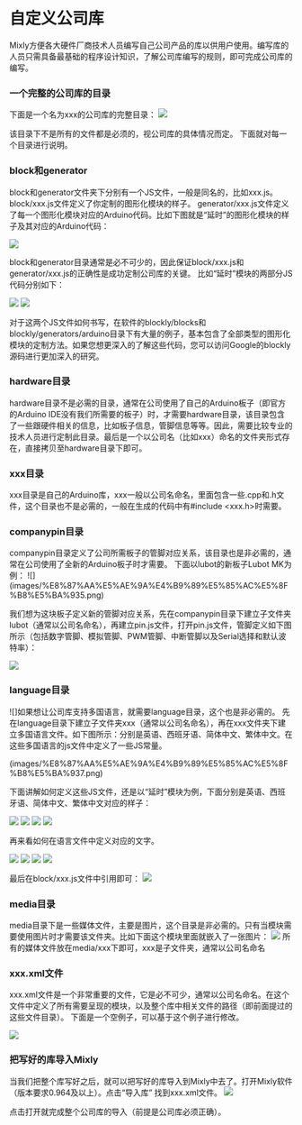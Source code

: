 # 自定义公司库
Mixly方便各大硬件厂商技术人员编写自己公司产品的库以供用户使用。编写库的人员只需具备最基础的程序设计知识，了解公司库编写的规则，即可完成公司库的编写。
### 一个完整的公司库的目录
下面是一个名为xxx的公司库的完整目录：
![](images/%E8%87%AA%E5%AE%9A%E4%B9%89%E5%85%AC%E5%8F%B8%E5%BA%931.png)

该目录下不是所有的文件都是必须的，视公司库的具体情况而定。
下面就对每一个目录进行说明。

### block和generator
block和generator文件夹下分别有一个JS文件，一般是同名的，比如xxx.js。block/xxx.js文件定义了你定制的图形化模块的样子。
generator/xxx.js文件定义了每一个图形化模块对应的Arduino代码。比如下图就是“延时”的图形化模块的样子及其对应的Arduino代码：

![](images/%E8%87%AA%E5%AE%9A%E4%B9%89%E5%85%AC%E5%8F%B8%E5%BA%932.png)

block和generator目录通常是必不可少的，因此保证block/xxx.js和generator/xxx.js的正确性是成功定制公司库的关键。
比如“延时”模块的两部分JS代码分别如下：

![](images/%E8%87%AA%E5%AE%9A%E4%B9%89%E5%85%AC%E5%8F%B8%E5%BA%933.png)
![](images/%E8%87%AA%E5%AE%9A%E4%B9%89%E5%85%AC%E5%8F%B8%E5%BA%934.png)


对于这两个JS文件如何书写，在软件的blockly/blocks和blockly/generators/arduino目录下有大量的例子，基本包含了全部类型的图形化模块的定制方法。如果您想更深入的了解这些代码，您可以访问Google的blockly源码进行更加深入的研究。
### hardware目录
hardware目录不是必需的目录，通常在公司使用了自己的Arduino板子（即官方的Arduino IDE没有我们所需要的板子）时，才需要hardware目录，该目录包含了一些跟硬件相关的信息，比如板子信息，管脚信息等等。因此，需要比较专业的技术人员进行定制此目录。最后是一个以公司名（比如xxx）命名的文件夹形式存在，直接拷贝至hardware目录下即可。

### xxx目录
xxx目录是自己的Arduino库，xxx一般以公司名命名，里面包含一些.cpp和.h文件，这个目录也不是必需的，一般在生成的代码中有#include <xxx.h>时需要。
### companypin目录
companypin目录定义了公司所需板子的管脚对应关系，该目录也是非必需的，通常在公司使用了全新的Arduino板子时才需要。
下面以lubot的新板子Lubot MK为例：
![]
(images/%E8%87%AA%E5%AE%9A%E4%B9%89%E5%85%AC%E5%8F%B8%E5%BA%935.png)

我们想为这块板子定义新的管脚对应关系，先在companypin目录下建立子文件夹lubot（通常以公司名命名），再建立pin.js文件，打开pin.js文件，管脚定义如下图所示（包括数字管脚、模拟管脚、PWM管脚、中断管脚以及Serial选择和默认波特率）：

![](images/%E8%87%AA%E5%AE%9A%E4%B9%89%E5%85%AC%E5%8F%B8%E5%BA%936.png)
### language目录
![]如果想让公司库支持多国语言，就需要language目录，这个也是非必需的。
先在language目录下建立子文件夹xxx（通常以公司名命名），再在xxx文件夹下建立多国语言文件。如下图所示：分别是英语、西班牙语、简体中文、繁体中文。在这些多国语言的js文件中定义了一些JS常量。

(images/%E8%87%AA%E5%AE%9A%E4%B9%89%E5%85%AC%E5%8F%B8%E5%BA%937.png)

下面讲解如何定义这些JS文件，还是以“延时”模块为例，下面分别是英语、西班牙语、简体中文、繁体中文对应的样子：

![](images/%E8%87%AA%E5%AE%9A%E4%B9%89%E5%85%AC%E5%8F%B8%E5%BA%938.png)
![](images/%E8%87%AA%E5%AE%9A%E4%B9%89%E5%85%AC%E5%8F%B8%E5%BA%939.png)
![](images/%E8%87%AA%E5%AE%9A%E4%B9%89%E5%85%AC%E5%8F%B8%E5%BA%9310.png)
![](images/%E8%87%AA%E5%AE%9A%E4%B9%89%E5%85%AC%E5%8F%B8%E5%BA%9311.png)

再来看如何在语言文件中定义对应的文字。

![](images/%E8%87%AA%E5%AE%9A%E4%B9%89%E5%85%AC%E5%8F%B8%E5%BA%9312.png)
![](images/%E8%87%AA%E5%AE%9A%E4%B9%89%E5%85%AC%E5%8F%B8%E5%BA%9313.png)
![](images/%E8%87%AA%E5%AE%9A%E4%B9%89%E5%85%AC%E5%8F%B8%E5%BA%9314.png)
![](images/%E8%87%AA%E5%AE%9A%E4%B9%89%E5%85%AC%E5%8F%B8%E5%BA%9315.png)

最后在block/xxx.js文件中引用即可：
![](images/%E8%87%AA%E5%AE%9A%E4%B9%89%E5%85%AC%E5%8F%B8%E5%BA%9316.png)
### media目录
media目录下是一些媒体文件，主要是图片，这个目录是非必需的。只有当模块需要使用图片时才需要该文件夹。比如下面这个模块里面就嵌入了一张图片：
![](images/%E8%87%AA%E5%AE%9A%E4%B9%89%E5%85%AC%E5%8F%B8%E5%BA%9317.png)
所有的媒体文件放在media/xxx下即可，xxx是子文件夹，通常以公司名命名
### xxx.xml文件
xxx.xml文件是一个非常重要的文件，它是必不可少，通常以公司名命名。在这个文件中定义了所有需要呈现的模块，以及整个库中相关文件的路径（即前面提过的这些文件目录）。
下面是一个空例子，可以基于这个例子进行修改。

![](images/%E8%87%AA%E5%AE%9A%E4%B9%89%E5%85%AC%E5%8F%B8%E5%BA%9318.png)

### 把写好的库导入Mixly
当我们把整个库写好之后，就可以把写好的库导入到Mixly中去了。打开Mixly软件（版本要求0.964及以上）。点击“导入库”  找到xxx.xml文件。
![](images/%E8%87%AA%E5%AE%9A%E4%B9%89%E5%85%AC%E5%8F%B8%E5%BA%9319.png)

点击打开就完成整个公司库的导入（前提是公司库必须正确）。